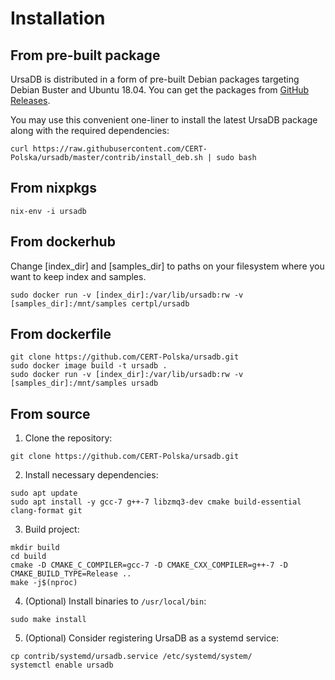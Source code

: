 # Installation

## From pre-built package

UrsaDB is distributed in a form of pre-built Debian packages targeting Debian Buster and Ubuntu 18.04. You can get the packages from [GitHub Releases](https://github.com/CERT-Polska/ursadb/releases).

You may use this convenient one-liner to install the latest UrsaDB package along with the required dependencies:
```
curl https://raw.githubusercontent.com/CERT-Polska/ursadb/master/contrib/install_deb.sh | sudo bash
```

## From nixpkgs

```
nix-env -i ursadb
```

## From dockerhub

Change [index_dir] and [samples_dir] to paths on your filesystem where you want to keep
index and samples.

```
sudo docker run -v [index_dir]:/var/lib/ursadb:rw -v [samples_dir]:/mnt/samples certpl/ursadb
```

## From dockerfile

```
git clone https://github.com/CERT-Polska/ursadb.git
sudo docker image build -t ursadb .
sudo docker run -v [index_dir]:/var/lib/ursadb:rw -v [samples_dir]:/mnt/samples ursadb
```

## From source

1. Clone the repository:
```
git clone https://github.com/CERT-Polska/ursadb.git
```

2. Install necessary dependencies:
```
sudo apt update
sudo apt install -y gcc-7 g++-7 libzmq3-dev cmake build-essential clang-format git
```

3. Build project:
```
mkdir build
cd build
cmake -D CMAKE_C_COMPILER=gcc-7 -D CMAKE_CXX_COMPILER=g++-7 -D CMAKE_BUILD_TYPE=Release ..
make -j$(nproc)
```

4. (Optional) Install binaries to `/usr/local/bin`:
```
sudo make install
```

5. (Optional) Consider registering UrsaDB as a systemd service:
```
cp contrib/systemd/ursadb.service /etc/systemd/system/
systemctl enable ursadb
```
